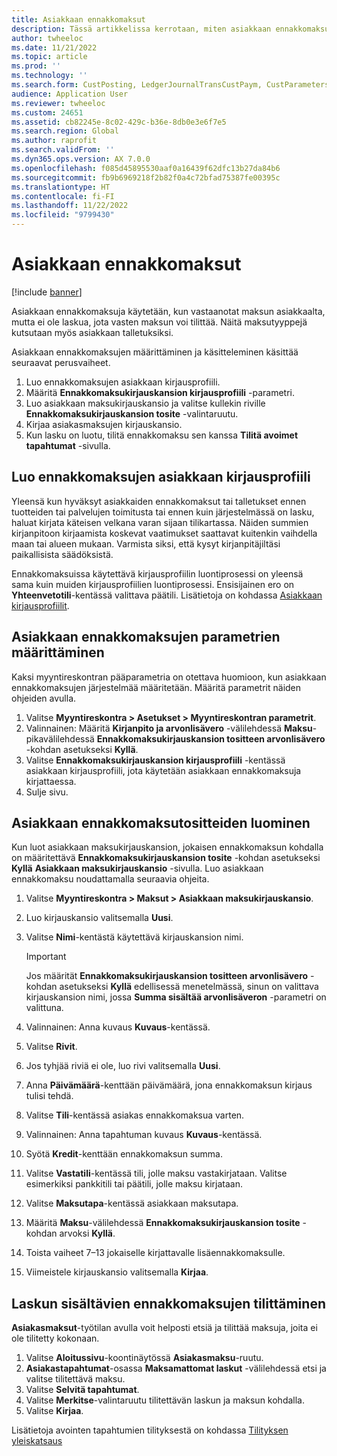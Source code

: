 ```yaml
---
title: Asiakkaan ennakkomaksut
description: Tässä artikkelissa kerrotaan, miten asiakkaan ennakkomaksut määritetään ja käsitellään (eli asiakkaan talletukset).
author: twheeloc
ms.date: 11/21/2022
ms.topic: article
ms.prod: ''
ms.technology: ''
ms.search.form: CustPosting, LedgerJournalTransCustPaym, CustParameters
audience: Application User
ms.reviewer: twheeloc
ms.custom: 24651
ms.assetid: cb82245e-8c02-429c-b36e-8db0e3e6f7e5
ms.search.region: Global
ms.author: raprofit
ms.search.validFrom: ''
ms.dyn365.ops.version: AX 7.0.0
ms.openlocfilehash: f085d45895530aaf0a16439f62dfc13b27da84b6
ms.sourcegitcommit: fb9b6969218f2b82f0a4c72bfad75387fe00395c
ms.translationtype: HT
ms.contentlocale: fi-FI
ms.lasthandoff: 11/22/2022
ms.locfileid: "9799430"
---
```

# <a name="customer-prepayments"></a>Asiakkaan ennakkomaksut

[!include [banner](../includes/banner.md)]

Asiakkaan ennakkomaksuja käytetään, kun vastaanotat maksun asiakkaalta, mutta ei ole laskua, jota vasten maksun voi tilittää. Näitä maksutyyppejä kutsutaan myös asiakkaan talletuksiksi.

Asiakkaan ennakkomaksujen määrittäminen ja käsitteleminen käsittää seuraavat perusvaiheet.

1. Luo ennakkomaksujen asiakkaan kirjausprofiili.
2. Määritä **Ennakkomaksukirjauskansion kirjausprofiili** -parametri.
3. Luo asiakkaan maksukirjauskansio ja valitse kullekin riville **Ennakkomaksukirjauskansion tosite** -valintaruutu.
4. Kirjaa asiakasmaksujen kirjauskansio.
5. Kun lasku on luotu, tilitä ennakkomaksu sen kanssa **Tilitä avoimet tapahtumat** -sivulla.

## <a name="create-a-customer-posting-profile-for-prepayments"></a>Luo ennakkomaksujen asiakkaan kirjausprofiili

Yleensä kun hyväksyt asiakkaiden ennakkomaksut tai talletukset ennen tuotteiden tai palvelujen toimitusta tai ennen kuin järjestelmässä on lasku, haluat kirjata käteisen velkana varan sijaan tilikartassa. Näiden summien kirjanpitoon kirjaamista koskevat vaatimukset saattavat kuitenkin vaihdella maan tai alueen mukaan. Varmista siksi, että kysyt kirjanpitäjiltäsi paikallisista säädöksistä.

Ennakkomaksuissa käytettävä kirjausprofiilin luontiprosessi on yleensä sama kuin muiden kirjausprofiilien luontiprosessi. Ensisijainen ero on **Yhteenvetotili**-kentässä valittava päätili. Lisätietoja on kohdassa [Asiakkaan kirjausprofiilit](customer-posting-profiles.md).

## <a name="define-parameters-for-customer-prepayments"></a>Asiakkaan ennakkomaksujen parametrien määrittäminen

Kaksi myyntireskontran pääparametria on otettava huomioon, kun asiakkaan ennakkomaksujen järjestelmää määritetään. Määritä parametrit näiden ohjeiden avulla.

1. Valitse **Myyntireskontra \> Asetukset \> Myyntireskontran parametrit**.
2. Valinnainen: Määritä **Kirjanpito ja arvonlisävero** -välilehdessä **Maksu**-pikavälilehdessä **Ennakkomaksukirjauskansion tositteen arvonlisävero** -kohdan asetukseksi **Kyllä**.
3. Valitse **Ennakkomaksukirjauskansion kirjausprofiili** -kentässä asiakkaan kirjausprofiili, jota käytetään asiakkaan ennakkomaksuja kirjattaessa.
4. Sulje sivu.

## <a name="create-customer-prepayment-vouchers"></a>Asiakkaan ennakkomaksutositteiden luominen

Kun luot asiakkaan maksukirjauskansion, jokaisen ennakkomaksun kohdalla on määritettävä **Ennakkomaksukirjauskansion tosite** -kohdan asetukseksi **Kyllä** **Asiakkaan maksukirjauskansio** -sivulla. Luo asiakkaan ennakkomaksu noudattamalla seuraavia ohjeita.

1. Valitse **Myyntireskontra \> Maksut \> Asiakkaan maksukirjauskansio**.
2. Luo kirjauskansio valitsemalla **Uusi**.
3. Valitse **Nimi**-kentästä käytettävä kirjauskansion nimi.

    > [!IMPORTANT]
    > Jos määrität **Ennakkomaksukirjauskansion tositteen arvonlisävero** -kohdan asetukseksi **Kyllä** edellisessä menetelmässä, sinun on valittava kirjauskansion nimi, jossa **Summa sisältää arvonlisäveron** -parametri on valittuna. 

4. Valinnainen: Anna kuvaus **Kuvaus**-kentässä.
5. Valitse **Rivit**.
6. Jos tyhjää riviä ei ole, luo rivi valitsemalla **Uusi**.
7. Anna **Päivämäärä**-kenttään päivämäärä, jona ennakkomaksun kirjaus tulisi tehdä.
8. Valitse **Tili**-kentässä asiakas ennakkomaksua varten.
9. Valinnainen: Anna tapahtuman kuvaus **Kuvaus**-kentässä.
10. Syötä **Kredit**-kenttään ennakkomaksun summa.
11. Valitse **Vastatili**-kentässä tili, jolle maksu vastakirjataan. Valitse esimerkiksi pankkitili tai päätili, jolle maksu kirjataan.
12. Valitse **Maksutapa**-kentässä asiakkaan maksutapa.
13. Määritä **Maksu**-välilehdessä **Ennakkomaksukirjauskansion tosite** -kohdan arvoksi **Kyllä**.
14. Toista vaiheet 7–13 jokaiselle kirjattavalle lisäennakkomaksulle.
15. Viimeistele kirjauskansio valitsemalla **Kirjaa**.

## <a name="settle-prepayments-with-invoices"></a>Laskun sisältävien ennakkomaksujen tilittäminen

**Asiakasmaksut**-työtilan avulla voit helposti etsiä ja tilittää maksuja, joita ei ole tilitetty kokonaan.

1. Valitse **Aloitussivu**-koontinäytössä **Asiakasmaksu**-ruutu.
2. **Asiakastapahtumat**-osassa **Maksamattomat laskut** -välilehdessä etsi ja valitse tilitettävä maksu.
3. Valitse **Selvitä tapahtumat**.
4. Valitse **Merkitse**-valintaruutu tilitettävän laskun ja maksun kohdalla.
5. Valitse **Kirjaa**.

Lisätietoja avointen tapahtumien tilityksestä on kohdassa [Tilityksen yleiskatsaus](/dynamics365/finance/cash-bank-management/settlement-overview)

